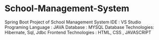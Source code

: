 # School-Management-System
Spring Boot Project of School Management System
IDE : VS Studio
Programing Language : JAVA
Database : MYSQL
Database Technologies: Hibernate, Sql, Jdbc
Frontend Technologies : HTML, CSS , JAVASCRIPT
